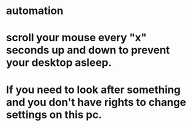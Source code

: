 # automation
# scroll your mouse every "x" seconds up and down to prevent your desktop asleep. 
# If you need to look after something and you don't have rights to change settings on this pc.
